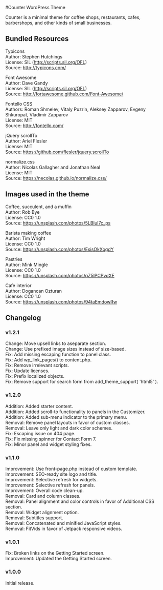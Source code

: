 #Counter WordPress Theme

Counter is a minimal theme for coffee shops, restaurants, cafes, barbershops, and other kinds of small businesses.

## Bundled Resources

Typicons  
Author: Stephen Hutchings  
License: SIL (http://scripts.sil.org/OFL)  
Source: http://typicons.com/

Font Awesome  
Author: Dave Gandy  
License: SIL (http://scripts.sil.org/OFL)  
Source: http://fortawesome.github.com/Font-Awesome/

Fontello CSS  
Authors: Roman Shmelev, Vitaly Puzrin, Aleksey Zapparov, Evgeny Shkuropat, Vladimir Zapparov  
License: MIT  
Source: http://fontello.com/

jQuery scrollTo  
Author: Ariel Flesler  
License: MIT  
Source: https://github.com/flesler/jquery.scrollTo

normalize.css  
Author: Nicolas Gallagher and Jonathan Neal  
License: MIT  
Source: https://necolas.github.io/normalize.css/

## Images used in the theme

Coffee, succulent, and a muffin  
Author: Rob Bye  
License: CC0 1.0  
Source: https://unsplash.com/photos/5LBIuI7c_ps

Barista making coffee  
Author: Tim Wright  
License: CC0 1.0  
Source: https://unsplash.com/photos/EsisOkXogdY

Pastries  
Author: Mink Mingle  
License: CC0 1.0  
Source: https://unsplash.com/photos/qZ5lPCPvdXE

Cafe interior  
Author: Dogancan Ozturan  
License: CC0 1.0  
Source: https://unsplash.com/photos/94taEmdowRw

## Changelog

### v1.2.1

Change: Move upsell links to aseparate section.  
Change: Use prefixed image sizes instead of size-based.  
Fix: Add missing escaping function to panel class.  
Fix: Add wp_link_pages() to content.php.  
Fix: Remove irrelevant scripts.  
Fix: Update licenses.  
Fix: Prefix localized objects.  
Fix: Remove support for search form from add_theme_support( 'html5' ).

### v1.2.0

Addition: Added starter content.  
Addition: Added scroll-to functionality to panels in the Customizer.  
Addition: Added sub-menu indicator to the primary menu.  
Removal: Remove panel layouts in favor of custom classes.  
Removal: Leave only light and dark color schemes.  
Fix: Escaping issue on 404 page.  
Fix: Fix missing spinner for Contact Form 7.  
Fix: Minor panel and widget styling fixes.

### v1.1.0

Improvement: Use front-page.php instead of custom template.  
Improvement: SEO-ready site logo and title.  
Improvement: Selective refresh for widgets.  
Improvement: Selective refresh for panels.  
Improvement: Overall code clean-up.  
Removal: Card and column classes.  
Removal: Panel alignment and color controls in favor of Additional CSS section.  
Removal: Widget alignment option.  
Removal: Subtitles support.  
Removal: Concatenated and minified JavaScript styles.  
Removal: FitVids in favor of Jetpack responsive videos.

### v1.0.1

Fix: Broken links on the Getting Started screen.  
Improvement: Updated the Getting Started screen.

### v1.0.0

Initial release.
